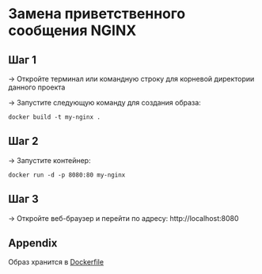 # Замена приветственного сообщения NGINX

## Шаг 1
-> Откройте терминал или командную строку для корневой директории данного проекта

-> Запустите следующую команду для создания образа:

```
docker build -t my-nginx .
```
## Шаг 2
-> Запустите контейнер:
```
docker run -d -p 8080:80 my-nginx
```
## Шаг 3
-> Откройте веб-браузер и перейти по адресу: http://localhost:8080

## Appendix
Образ хранится в [Dockerfile](Dockerfile)